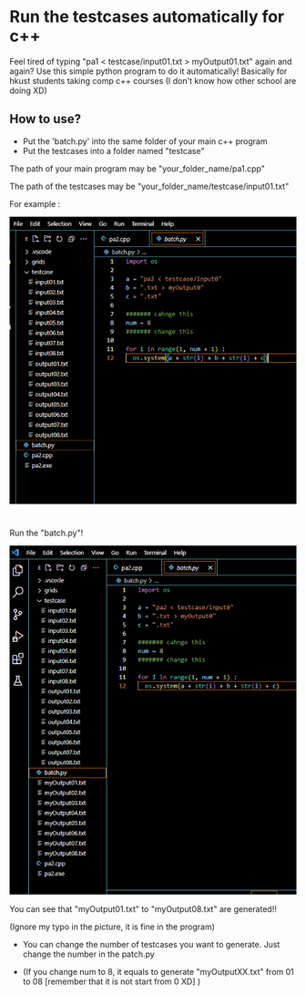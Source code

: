 # Run the testcases automatically for c++

Feel tired of typing "pa1 < testcase/input01.txt > myOutput01.txt" again and again? Use this simple python program to do it automatically!
Basically for hkust students taking comp c++ courses (I don't know how other school are doing XD)

## How to use?
- Put the 'batch.py' into the same folder of your main c++ program
- Put the testcases into a folder named "testcase"

The path of your main program may be "your_folder_name/pa1.cpp"

The path of the testcases may be "your_folder_name/testcase/input01.txt"

For example :

![before](pics/before.png)

#

Run the "batch.py"!

![after](pics/after.png)

You can see that "myOutput01.txt" to "myOutput08.txt" are generated!!

(Ignore my typo in the picture, it is fine in the program)

- You can change the number of testcases you want to generate. Just change the number in the patch.py

- (If you change num to 8, it equals to generate "myOutputXX.txt" from 01 to 08 [remember that it is not start from 0 XD] )

